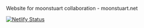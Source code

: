 Website for moonstuart collaboration - moonstuart.net

[![Netlify Status](https://api.netlify.com/api/v1/badges/0b2d375e-b2c1-41ca-8173-f93c351a511d/deploy-status)](https://app.netlify.com/sites/moonstuart/deploys)
